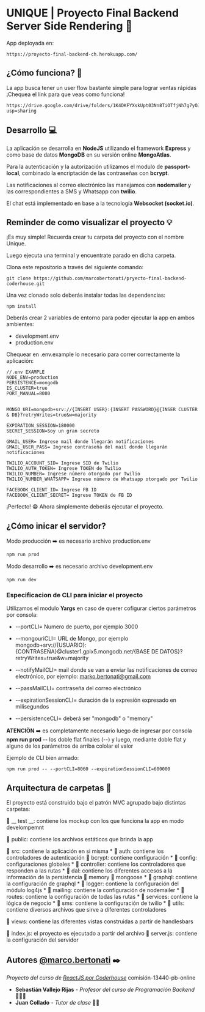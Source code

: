 # UNIQUE | Proyecto Final Backend Server Side Rendering 🛒

App deployada en:
```
https://proyecto-final-backend-ch.herokuapp.com/
```


## ¿Cómo funciona? 🤔

La app busca tener un user flow bastante simple para lograr ventas rápidas ¡Chequea el link para que veas como funciona!
```
https://drive.google.com/drive/folders/1K4DKFYXskUpt03Nn8TiOTfjNh7g7yOJy?usp=sharing
```


## Desarrollo 💻

La aplicación se desarrolla en **NodeJS** utilizando el framework **Express** y como base de datos **MongoDB** en su versión online **MongoAtlas**.

Para la autenticación y la autorización utilizamos el modulo de **passport-local**, combinado la encriptación de las contraseñas con **bcrypt**.

Las notificaciones al correo electrónico las manejamos con **nodemailer** y las correspondientes a SMS y Whatsapp con **twilio**.

El chat está implementado en base a la tecnología **Websocket (socket.io)**.



## Reminder de como visualizar el proyecto 💡

¡Es muy simple! Recuerda crear tu carpeta del proyecto con el nombre Unique. 

Luego ejecuta una terminal y encuentrate parado en dicha carpeta. 

Clona este repositorio a través del siguiente comando:

```
git clone https://github.com/marcobertonati/pryecto-final-backend-coderhouse.git
```

Una vez clonado solo deberás instalar todas las dependencias:

```
npm install
```

Deberás crear 2 variables de entorno para poder ejecutar la app en ambos ambientes:
* development.env
* production.env

Chequear en .env.example lo necesario para correr correctamente la aplicación:
```
//.env EXAMPLE
NODE_ENV=production 
PERSISTENCE=mongodb
IS_CLUSTER=true
PORT_MANUAL=8080


MONGO_URI=mongodb+srv://{INSERT USER}:{INSERT PASSWORD}@{INSER CLUSTER & DB}?retryWrites=true&w=majority

EXPIRATION_SESSION=180000
SECRET_SESSION=Soy un gran secreto

GMAIL_USER= Ingrese mail donde llegarán notificaciones
GMAIL_USER_PASS= Ingrese contraseña del mail donde llegarán notificaciones

TWILIO_ACCOUNT_SID= Ingrese SID de Twilio
TWILIO_AUTH_TOKEN= Ingrese TOKEN de Twilio
TWILIO_NUMBER= Ingrese número otorgado por Twilio
TWILIO_NUMBER_WHATSAPP= Ingrese número de Whatsapp otorgado por Twilio

FACEBOOK_CLIENT_ID= Ingrese FB ID
FACEBOOK_CLIENT_SECRET= Ingrese TOKEN de FB ID

```


¡Perfecto! 😁 Ahora simplemente deberás ejecutar el proyecto.


## ¿Cómo inicar el servidor?

Modo producción ➡️ es necesario archivo production.env
```
npm run prod
```

Modo desarrollo ➡️ es necesario archivo development.env
```
npm run dev
```

### Especificacion de CLI para iniciar el proyecto
Utilizamos el modulo **Yargs** en caso de querer cofigurar ciertos parámetros por consola:

* --portCLI= Numero de puerto, por ejemplo 3000

* --mongouriCLI= URL de Mongo, por ejemplo mongodb+srv://{USUARIO}:{CONTRASEÑA}@cluster1.gplx5.mongodb.net/{BASE DE DATOS}?retryWrites=true&w=majority

* --notifyMailCLI= mail donde se van a enviar las notificaciones de correo electrónico, por ejemplo: marko.bertonati@gmail.com

* --passMailCLI= contraseña del correo electrónico

* --expirationSessionCLI= duración de la expresión expresado en milisegundos

* --persistenceCLI= deberá ser "mongodb" o "memory"

**ATENCIÖN** ➡️ es completamente necesario luego de ingresar por consola **npm run prod --** los doble flat finales (--) y luego, mediante doble flat y alguno de los parámetros de arriba cololar el valor

Ejemplo de CLI bien armado: 
```
npm run prod -- --portCLI=8060 --expirationSessionCLI=600000
```


## Arquitectura de carpetas 🦴

El proyecto está construido bajo el patrón MVC agrupado bajo distintas carpetas:

📁 __ test __: contiene los mockup con los que funciona la app en modo develompemnt

📁 public: contiene los archivos estáticos que brinda la app

📁 src: contiene la aplicación en si misma
    * 📁 auth: contiene los controladores de autenticación
            📁 bcrypt: contiene configuración
    * 📁 config: configuraciones globales
    * 📁 controller: contiene los controladores que responden a las rutas
    * 📁 dal: contiene los diferentes accesos a la información de la persistencia
            📁 memory
            📁 mongoose
    * 📁 graphql: contiene la configuración de graphql
    * 📁 logger: contiene la configuración del módulo log4js
    * 📁 mailing: contiene la configuración de nodemailer
    * 📁 routes: contiene la configuración de todas las rutas
    * 📁 services: contiene la lógica de negocio
    * 📁 sms: contiene la configuración de twilio
    * 📁 utils: contiene diversos archivos que sirve a diferentes controladores


📁 views: contiene las diferentes vistas construidas a partir de handlesbars

📝 index.js: el proyecto es ejecutado a partir del archivo
📝 server.js: contiene la configuración del servidor
        


## Autores [@marco.bertonati](https://www.linkedin.com/in/marcobertonati/) ✒️
_Proyecto del curso de [ReactJS por Coderhouse](https://www.coderhouse.com/online/reactjs)_
comisión-13440-pb-online
* **Sebastián Vallejo Rijas** - *Profesor del curso de Programación Backend* 👨🏻‍🏫
* **Juan Collado** - *Tutor de clase* 👨‍💻